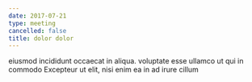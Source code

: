 ```yaml
---
date: 2017-07-21
type: meeting
cancelled: false
title: dolor dolor
---
```

eiusmod incididunt occaecat in aliqua. voluptate esse ullamco ut qui in commodo Excepteur ut elit, nisi enim ea in ad irure cillum